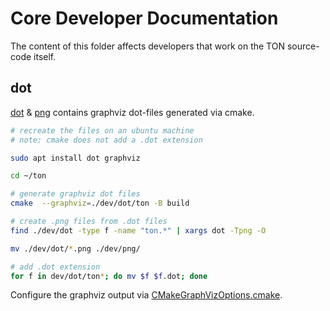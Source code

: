 # Core Developer Documentation

The content of this folder affects developers that work on the TON source-code itself.

## dot

[dot](dot) & [png](png) contains graphviz dot-files generated via cmake.

```sh
# recreate the files on an ubuntu machine
# note: cmake does not add a .dot extension

sudo apt install dot graphviz

cd ~/ton

# generate graphviz dot files
cmake  --graphviz=./dev/dot/ton -B build

# create .png files from .dot files
find ./dev/dot -type f -name "ton.*" | xargs dot -Tpng -O

mv ./dev/dot/*.png ./dev/png/

# add .dot extension
for f in dev/dot/ton*; do mv $f $f.dot; done
```

Configure the graphviz output via [CMakeGraphVizOptions.cmake](../CMakeGraphVizOptions.cmake).


